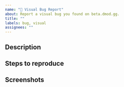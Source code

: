 ```yaml
---
name: "👀 Visual Bug Report"
about: Report a visual bug you found on beta.dmod.gg.
title: ""
labels: bug, visual
assignees: ""
---
```


## Description

<!-- Provide a clear and concise description of the visual bug you're reporting -->

## Steps to reproduce

<!-- Provide a list of steps for us to experience the same behaviour -->

## Screenshots

<!-- Provide any screenshots you can, or delete this section entirely -->
